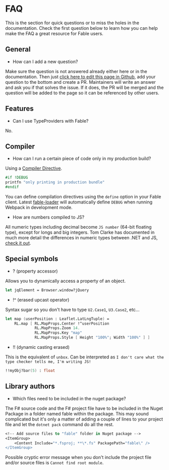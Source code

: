 # FAQ

This is the section for quick questions or to miss the holes in the documentation. Check the first question below to learn how you can help make the FAQ a great resource for Fable users.

## General

* How can I add a new question?

Make sure the question is not answered already either here or in the documentation. Then just [click here to edit this page in Github](https://github.com/fable-compiler/Fable/edit/master/docs/FAQ.md), add your question to the bottom and create a PR. Maintainers will write an answer and ask you if that solves the issue. If it does, the PR will be merged and the question will be added to the page so it can be referenced by other users.

## Features

* Can I use TypeProviders with Fable?

No.

## Compiler

* How can I run a certain piece of code only in my production build?

Using a [Compiler Directive](https://docs.microsoft.com/en-us/dotnet/fsharp/language-reference/compiler-directives).

```fsharp
#if !DEBUG
printfn "only printing in production bundle"
#endif
```

You can define compilation directives using the `define` option in your Fable client. Latest [fable-loader](https://www.npmjs.com/package/fable-loader) will automatically define `DEBUG` when running Webpack in development mode.

* How are numbers compiled to JS?

All numeric types including decimal become `JS number` (64-bit floating type), except for longs and big integers. Tom Clarke has documented in much more detail the differences in numeric types between .NET and JS, [check it out](../docs/numbers.md).

## Special symbols

* ? (property accessor)

Allows you to dynamically access a property of an object.

```fsharp
let jqElement = Browser.window?jQuery
```

* !^ (erased upcast operator)

Syntax sugar so you don't have to type `U2.Case1`, `U3.Case2`, etc...

```fsharp
let map (userPosition : Leaflet.LatLngTuple) =
    RL.map [ RL.MapProps.Center !^userPosition
             RL.MapProps.Zoom 14.
             RL.MapProps.Key "map"
             RL.MapProps.Style [ Height "100%"; Width "100%" ] ]
```

* !! (dynamic casting erased)

This is the equivalent of `unbox`.
Can be interpreted as `I don't care what the type checker tells me, I'm writing JS!`

```fsharp
!!myObj?bar(5) : float
```

## Library authors

* Which files need to be included in the nuget package?

The F# source code and the F# project file have to be included in the Nuget Package in a folder named fable within the package. This may sound complicated but it's only a matter of adding a couple of lines to your project file and let the `dotnet pack` command do all the rest.

```fsharp
<!-- Add source files to "fable" folder in Nuget package -->
<ItemGroup>
    <Content Include="*.fsproj; **\*.fs" PackagePath="fable\" />
</ItemGroup>
```

Possible cryptic error message when you don't include the project file and/or source files is `Cannot find root module`.

